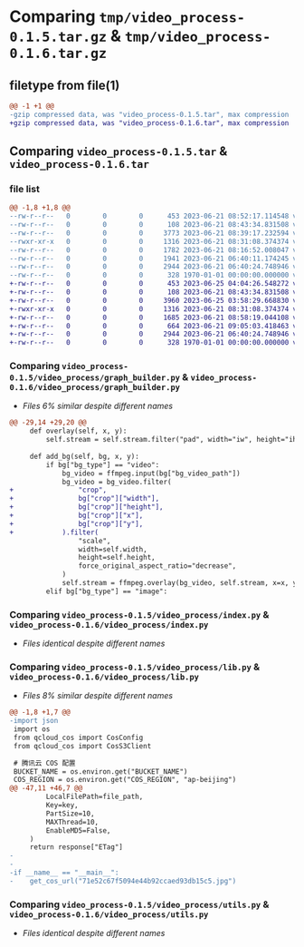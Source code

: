 # Comparing `tmp/video_process-0.1.5.tar.gz` & `tmp/video_process-0.1.6.tar.gz`

## filetype from file(1)

```diff
@@ -1 +1 @@
-gzip compressed data, was "video_process-0.1.5.tar", max compression
+gzip compressed data, was "video_process-0.1.6.tar", max compression
```

## Comparing `video_process-0.1.5.tar` & `video_process-0.1.6.tar`

### file list

```diff
@@ -1,8 +1,8 @@
--rw-r--r--   0        0        0      453 2023-06-21 08:52:17.114548 video_process-0.1.5/pyproject.toml
--rw-r--r--   0        0        0      108 2023-06-21 08:43:34.831508 video_process-0.1.5/video_process/__init__.py
--rw-r--r--   0        0        0     3773 2023-06-21 08:39:17.232594 video_process-0.1.5/video_process/graph_builder.py
--rwxr-xr-x   0        0        0     1316 2023-06-21 08:31:08.374374 video_process-0.1.5/video_process/index.py
--rw-r--r--   0        0        0     1782 2023-06-21 08:16:52.008047 video_process-0.1.5/video_process/lib.py
--rw-r--r--   0        0        0     1941 2023-06-21 06:40:11.174245 video_process-0.1.5/video_process/subtitle.py
--rw-r--r--   0        0        0     2944 2023-06-21 06:40:24.748946 video_process-0.1.5/video_process/utils.py
--rw-r--r--   0        0        0      328 1970-01-01 00:00:00.000000 video_process-0.1.5/PKG-INFO
+-rw-r--r--   0        0        0      453 2023-06-25 04:04:26.548272 video_process-0.1.6/pyproject.toml
+-rw-r--r--   0        0        0      108 2023-06-21 08:43:34.831508 video_process-0.1.6/video_process/__init__.py
+-rw-r--r--   0        0        0     3960 2023-06-25 03:58:29.668830 video_process-0.1.6/video_process/graph_builder.py
+-rwxr-xr-x   0        0        0     1316 2023-06-21 08:31:08.374374 video_process-0.1.6/video_process/index.py
+-rw-r--r--   0        0        0     1685 2023-06-21 08:58:19.044108 video_process-0.1.6/video_process/lib.py
+-rw-r--r--   0        0        0      664 2023-06-21 09:05:03.418463 video_process-0.1.6/video_process/subtitle.py
+-rw-r--r--   0        0        0     2944 2023-06-21 06:40:24.748946 video_process-0.1.6/video_process/utils.py
+-rw-r--r--   0        0        0      328 1970-01-01 00:00:00.000000 video_process-0.1.6/PKG-INFO
```

### Comparing `video_process-0.1.5/video_process/graph_builder.py` & `video_process-0.1.6/video_process/graph_builder.py`

 * *Files 6% similar despite different names*

```diff
@@ -29,14 +29,20 @@
     def overlay(self, x, y):
         self.stream = self.stream.filter("pad", width="iw", height="ih", x=x, y=y)
 
     def add_bg(self, bg, x, y):
         if bg["bg_type"] == "video":
             bg_video = ffmpeg.input(bg["bg_video_path"])
             bg_video = bg_video.filter(
+                "crop",
+                bg["crop"]["width"],
+                bg["crop"]["height"],
+                bg["crop"]["x"],
+                bg["crop"]["y"],
+            ).filter(
                 "scale",
                 width=self.width,
                 height=self.height,
                 force_original_aspect_ratio="decrease",
             )
             self.stream = ffmpeg.overlay(bg_video, self.stream, x=x, y=y)
         elif bg["bg_type"] == "image":
```

### Comparing `video_process-0.1.5/video_process/index.py` & `video_process-0.1.6/video_process/index.py`

 * *Files identical despite different names*

### Comparing `video_process-0.1.5/video_process/lib.py` & `video_process-0.1.6/video_process/lib.py`

 * *Files 8% similar despite different names*

```diff
@@ -1,8 +1,7 @@
-import json
 import os
 from qcloud_cos import CosConfig
 from qcloud_cos import CosS3Client
 
 # 腾讯云 COS 配置
 BUCKET_NAME = os.environ.get("BUCKET_NAME")
 COS_REGION = os.environ.get("COS_REGION", "ap-beijing")
@@ -47,11 +46,7 @@
         LocalFilePath=file_path,
         Key=key,
         PartSize=10,
         MAXThread=10,
         EnableMD5=False,
     )
     return response["ETag"]
-
-
-if __name__ == "__main__":
-    get_cos_url("71e52c67f5094e44b92ccaed93db15c5.jpg")
```

### Comparing `video_process-0.1.5/video_process/utils.py` & `video_process-0.1.6/video_process/utils.py`

 * *Files identical despite different names*

